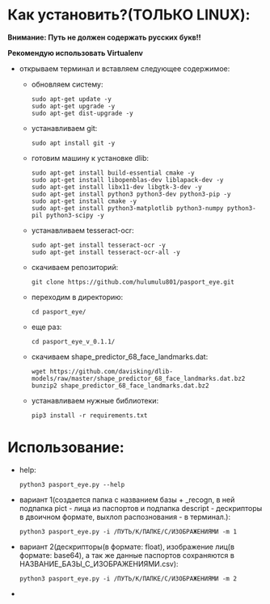 # Как установить?(ТОЛЬКО LINUX):
**Внимание: Путь не должен содержать русских букв!!**

**Рекомендую использовать Virtualenv**

* открываем терминал и вставляем следующее содержимое:
  - обновляем систему:
  
        sudo apt-get update -y
        sudo apt-get upgrade -y
        sudo apt-get dist-upgrade -y
  - устанавливаем git:
  
        sudo apt install git -y
  - готовим машину к установке dlib:
  
        sudo apt-get install build-essential cmake -y
        sudo apt-get install libopenblas-dev liblapack-dev -y
        sudo apt-get install libx11-dev libgtk-3-dev -y
        sudo apt-get install python3 python3-dev python3-pip -y
        sudo apt-get install cmake -y
        sudo apt-get install python3-matplotlib python3-numpy python3-pil python3-scipy -y
  - устанавливаем tesseract-ocr:
  
        sudo apt-get install tesseract-ocr -y
        sudo apt-get install tesseract-ocr-all -y
  - скачиваем репозиторий:
  
        git clone https://github.com/hulumulu801/pasport_eye.git
  - переходим в директорию:
  
        cd pasport_eye/
  - еще раз:
  
        cd pasport_eye_v_0.1.1/
  - скачиваем shape_predictor_68_face_landmarks.dat:
  
        wget https://github.com/davisking/dlib-models/raw/master/shape_predictor_68_face_landmarks.dat.bz2
        bunzip2 shape_predictor_68_face_landmarks.dat.bz2
  - устанавливаем нужные библиотеки:
  
        pip3 install -r requirements.txt
# Использование:

  - help:
  
        python3 pasport_eye.py --help
  - вариант 1(создается папка с названием базы + _recogn, в ней подпапка pict - лица из паспортов и подпапка descript - дескрипторы в двоичном формате, выхлоп распознования - в терминал.):
  
        python3 pasport_eye.py -i /ПУТЬ/К/ПАПКЕ/С/ИЗОБРАЖЕНИЯМИ -m 1
  - вариант 2(дескрипторы(в формате: float), изображение лиц(в формате: base64), а так же данные паспортов сохраняются в НАЗВАНИЕ_БАЗЫ_С_ИЗОБРАЖЕНИЯМИ.csv):
  
        python3 pasport_eye.py -i /ПУТЬ/К/ПАПКЕ/С/ИЗОБРАЖЕНИЯМИ -m 2
  - 
